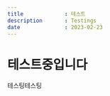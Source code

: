 ```yaml
---
title             : 테스트
description       : Testings
date              : 2023-02-23
---
```


# 테스트중입니다
테스팅테스팅